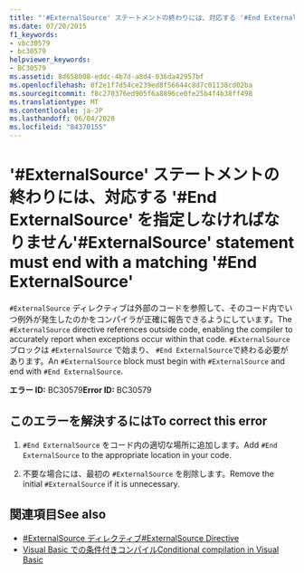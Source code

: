 ```yaml
---
title: "'#ExternalSource' ステートメントの終わりには、対応する '#End ExternalSource' を指定しなければなりません"
ms.date: 07/20/2015
f1_keywords:
- vbc30579
- bc30579
helpviewer_keywords:
- BC30579
ms.assetid: 8d658008-eddc-4b7d-a8d4-036da42957bf
ms.openlocfilehash: 8f2e1f7d54ce239ed8f56644c8d7c01138cd02ba
ms.sourcegitcommit: f8c270376ed905f6a8896ce0fe25b4f4b38ff498
ms.translationtype: MT
ms.contentlocale: ja-JP
ms.lasthandoff: 06/04/2020
ms.locfileid: "84370155"
---
```

# <a name="externalsource-statement-must-end-with-a-matching-end-externalsource"></a><span data-ttu-id="94136-102">'#ExternalSource' ステートメントの終わりには、対応する '#End ExternalSource' を指定しなければなりません</span><span class="sxs-lookup"><span data-stu-id="94136-102">'#ExternalSource' statement must end with a matching '#End ExternalSource'</span></span>
<span data-ttu-id="94136-103">`#ExternalSource` ディレクティブは外部のコードを参照して、そのコード内でいつ例外が発生したのかをコンパイラが正確に報告できるようにしています。</span><span class="sxs-lookup"><span data-stu-id="94136-103">The `#ExternalSource` directive references outside code, enabling the compiler to accurately report when exceptions occur within that code.</span></span> <span data-ttu-id="94136-104">`#ExternalSource` ブロックは `#ExternalSource` で始まり、 `#End ExternalSource`で終わる必要があります。</span><span class="sxs-lookup"><span data-stu-id="94136-104">An `#ExternalSource` block must begin with `#ExternalSource` and end with `#End ExternalSource`.</span></span>  
  
 <span data-ttu-id="94136-105">**エラー ID:** BC30579</span><span class="sxs-lookup"><span data-stu-id="94136-105">**Error ID:** BC30579</span></span>  
  
## <a name="to-correct-this-error"></a><span data-ttu-id="94136-106">このエラーを解決するには</span><span class="sxs-lookup"><span data-stu-id="94136-106">To correct this error</span></span>  
  
1. <span data-ttu-id="94136-107">`#End ExternalSource` をコード内の適切な場所に追加します。</span><span class="sxs-lookup"><span data-stu-id="94136-107">Add `#End ExternalSource` to the appropriate location in your code.</span></span>  
  
2. <span data-ttu-id="94136-108">不要な場合には、最初の `#ExternalSource` を削除します。</span><span class="sxs-lookup"><span data-stu-id="94136-108">Remove the initial `#ExternalSource` if it is unnecessary.</span></span>  
  
## <a name="see-also"></a><span data-ttu-id="94136-109">関連項目</span><span class="sxs-lookup"><span data-stu-id="94136-109">See also</span></span>

- [<span data-ttu-id="94136-110">#ExternalSource ディレクティブ</span><span class="sxs-lookup"><span data-stu-id="94136-110">#ExternalSource Directive</span></span>](../language-reference/directives/externalsource-directive.md)
- [<span data-ttu-id="94136-111">Visual Basic での条件付きコンパイル</span><span class="sxs-lookup"><span data-stu-id="94136-111">Conditional compilation in Visual Basic</span></span>](../programming-guide/program-structure/conditional-compilation.md)
